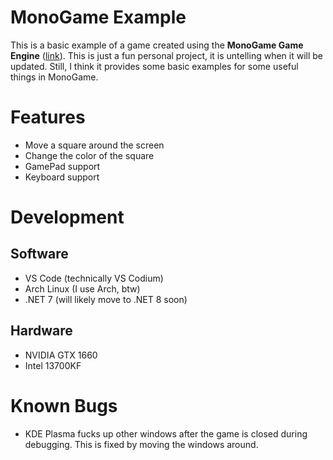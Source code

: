 # MonoGame Example
This is a basic example of a game created using the **MonoGame Game Engine** ([link](https://monogame.net)). This is just a fun personal project, it is untelling when it will be updated. Still, I think it provides some basic examples for some useful things in MonoGame.

# Features
- Move a square around the screen
- Change the color of the square
- GamePad support
- Keyboard support

# Development
## Software
- VS Code (technically VS Codium)
- Arch Linux (I use Arch, btw)
- .NET 7 (will likely move to .NET 8 soon)

## Hardware
- NVIDIA GTX 1660
- Intel 13700KF

# Known Bugs
- KDE Plasma fucks up other windows after the game is closed during debugging. This is fixed by moving the windows around.